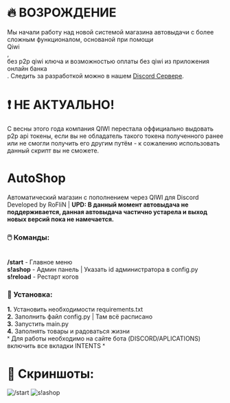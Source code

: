 # 🔥 ВОЗРОЖДЕНИЕ
Мы начали работу над новой системой магазина автовыдачи с более сложным функционалом, основаной при помощи <br>Qiwi</br>,<br> без p2p qiwi ключа и возможностью оплаты без qiwi из приложения онлайн банка </br>.
Следить за разработкой можно в нашем <a href="https://discord.gg/cPh9gqWpQv">Discord Сервере</a>.


# ❗ НЕ АКТУАЛЬНО!
С весны этого года компания QIWI перестала оффициально выдовать p2p api токены, если вы не обладатель такого токена полученного ранее или не смогли получить его другим путём - к сожалению использовать данный скрипт вы не сможете.

# AutoShop
Автоматический магазин с пополнением через QIWI для Discord
<br>Developed by RoFliN | <b>UPD: В данный момент автовыдача не поддерживается, данная автовыдача частично устарела и выход новых версий пока не намечается.</b>

### 🖱️ Команды:

<br><b>/start</b> - Главное меню
<br><b>s!ashop</b> - Админ панель | Указать id администратора в config.py
<br><b>s!reload</b> - Рестарт когов
### 💠 Установка:
<b>1.</b> Установить необходимости requirements.txt
<br><b>2.</b> Заполнить файл config.py | Там всё расписано
<br><b>3.</b> Запустить main.py
<br><b>4.</b> Заполнять товары и радоваться жизни
<br> ˣ Для работы необходимо на сайте бота (DISCORD/APLICATIONS) включить все вкладки INTENTS ˣ

# 🌺 Скриншоты:
![/start](https://media.discordapp.net/attachments/1063449709412356126/1068530374482874428/image.png)
![s!ashop](https://media.discordapp.net/attachments/1063449709412356126/1068530344254521425/image.png)
